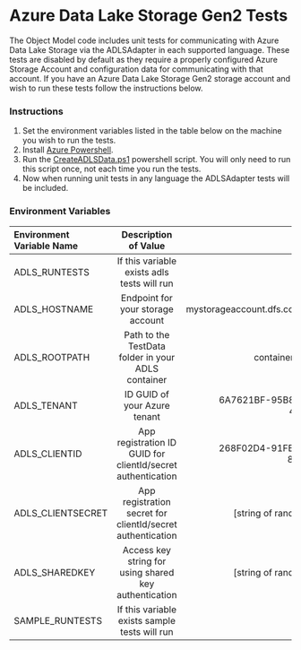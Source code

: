 # Azure Data Lake Storage Gen2 Tests

The Object Model code includes unit tests for communicating with Azure Data Lake Storage via the ADLSAdapter in each supported language. These tests are disabled by default as they require a properly configured Azure Storage Account and configuration data for communicating with that account. If you have an Azure Data Lake Storage Gen2 storage account and wish to run these tests follow the instructions below.

### Instructions

1. Set the environment variables listed in the table below on the machine you wish to run the tests.
1. Install [Azure Powershell](https://docs.microsoft.com/en-us/powershell/azure/).
1. Run the [CreateADLSData.ps1](CreateADLSData.ps1) powershell script. You will only need to run this script once, not each time you run the tests.
1. Now when running unit tests in any language the ADLSAdapter tests will be included.

### Environment Variables

| Environment Variable Name | Description of Value | Example Value |
| :------------- | :----------: | -----------: |
| ADLS_RUNTESTS | If this variable exists adls tests will run | 1 |
| ADLS_HOSTNAME | Endpoint for your storage account | mystorageaccount.dfs.core.windows.net |
| ADLS_ROOTPATH | Path to the TestData folder in your ADLS container | containername/TestData |
| ADLS_TENANT | ID GUID of your Azure tenant | 6A7621BF-95B8-4676-AE69-4F7E94226B10 |
| ADLS_CLIENTID | App registration ID GUID for clientId/secret authentication | 268F02D4-91FB-4953-84B5-8AA540E3BC6E |
| ADLS_CLIENTSECRET | App registration secret for clientId/secret authentication | [string of random characters] |
| ADLS_SHAREDKEY | Access key string for using shared key authentication | [string of random characters] |
| SAMPLE_RUNTESTS | If this variable exists sample tests will run | 1 |